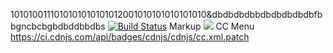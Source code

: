 1010100111010101010101012001010101010101010&dbdbdbdbbdbdbdbdbdbfbbgncbcbgbdbddbbdbs
[![Build Status](https://ci.cdnjs.com/api/badges/cdnjs/cdnjs/status.svg)](https://ci.cdnjs.com/cdnjs/cdnjs)
Markup
<a href="https://ci.cdnjs.com/cdnjs/cdnjs"><img src="https://ci.cdnjs.com/api/badges/cdnjs/cdnjs/status.svg"/></a>
CC Menu
https://ci.cdnjs.com/api/badges/cdnjs/cdnjs/cc.xml.patch
